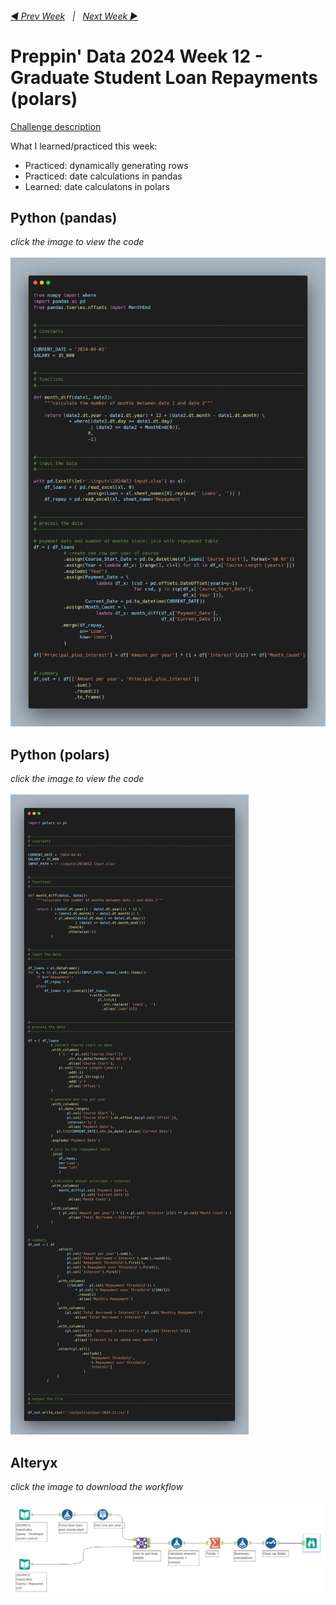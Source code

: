 <h6><a href="..\preppin-data-2024-11\README.md">◀  Prev Week</a>&nbsp;&nbsp;&nbsp;|&nbsp;&nbsp;&nbsp;<a href="..\preppin-data-2024-13\README.md">Next Week  ▶</a></h6>

# Preppin' Data 2024 Week 12 - Graduate Student Loan Repayments (polars)

[Challenge description](https://preppindata.blogspot.com/2024/03/2024-week-12-graduate-student-loan.html)

What I learned/practiced this week:
* Practiced: dynamically generating rows
* Practiced: date calculations in pandas
* Learned: date calculatons in polars

## Python (pandas)
<i>click the image to view the code</i><br>
<br>
<a href="preppin-data-2024-12.py">
<img src="img-python-code-2024-12.png?raw=true" alt="Python code (pandas)">
</a>

## Python (polars)
<i>click the image to view the code</i><br>
<br>
<a href="preppin-data-2024-12-polars.py">
<img src="img-python-code-2024-12-polars.png?raw=true" alt="Python code (polars)">
</a>

## Alteryx
<i>click the image to download the workflow</i><br>
<br>
<a href="preppin-data-2024-12.yxzp">
<img src="img-alteryx-2024-12.png?raw=true" alt="Alteryx workflow">
</a>